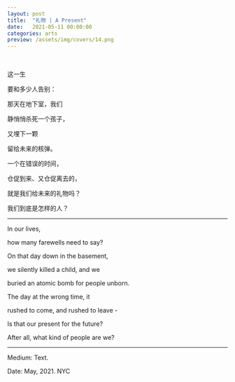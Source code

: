 ```yaml
---
layout: post
title:  "礼物 | A Present"
date:   2021-05-11 00:00:00
categories: arts
preview: /assets/img/covers/14.png
---
```


<br>

这一生

要和多少人告别：

那天在地下室，我们

静悄悄杀死一个孩子，

又埋下一颗

留给未来的核弹。

一个在错误的时间，

仓促到来、又仓促离去的，

就是我们给未来的礼物吗？

我们到底是怎样的人？

---

In our lives,

how many farewells need to say?

On that day down in the basement,

we silently killed a child, and we

buried an atomic bomb for people unborn.

The day at the wrong time, it

rushed to come, and rushed to leave - 

Is that our present for the future?

After all, what kind of people are we?

---

Medium: Text.

Date: May, 2021. NYC
